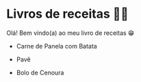 # Livros de receitas :man_cook:

Olá! Bem vindo(a) ao meu livro de receitas :grin:

 - Carne de Panela com Batata 

 - Pavê 

 - Bolo de Cenoura 


